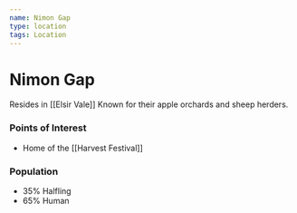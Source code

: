 ```yaml
---
name: Nimon Gap
type: location
tags: Location
---
```


# Nimon Gap 
Resides in [[Elsir Vale]]
Known for their apple orchards and sheep herders.

### Points of Interest
- Home of the [[Harvest Festival]]

### Population
- 35% Halfling
- 65% Human